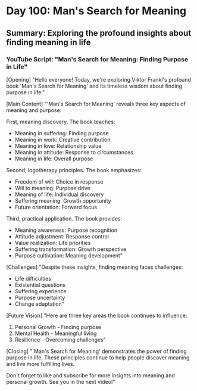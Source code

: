 # Day 100: Man's Search for Meaning
## Summary: Exploring the profound insights about finding meaning in life

### YouTube Script: "Man's Search for Meaning: Finding Purpose in Life"

[Opening]
"Hello everyone! Today, we're exploring Viktor Frankl's profound book 'Man's Search for Meaning' and its timeless wisdom about finding purpose in life."

[Main Content]
"'Man's Search for Meaning' reveals three key aspects of meaning and purpose:

First, meaning discovery. The book teaches:
- Meaning in suffering: Finding purpose
- Meaning in work: Creative contribution
- Meaning in love: Relationship value
- Meaning in attitude: Response to circumstances
- Meaning in life: Overall purpose

Second, logotherapy principles. The book emphasizes:
- Freedom of will: Choice in response
- Will to meaning: Purpose drive
- Meaning of life: Individual discovery
- Suffering meaning: Growth opportunity
- Future orientation: Forward focus

Third, practical application. The book provides:
- Meaning awareness: Purpose recognition
- Attitude adjustment: Response control
- Value realization: Life priorities
- Suffering transformation: Growth perspective
- Purpose cultivation: Meaning development"

[Challenges]
"Despite these insights, finding meaning faces challenges:
- Life difficulties
- Existential questions
- Suffering experience
- Purpose uncertainty
- Change adaptation"

[Future Vision]
"Here are three key areas the book continues to influence:

1. Personal Growth - Finding purpose
2. Mental Health - Meaningful living
3. Resilience - Overcoming challenges"

[Closing]
"'Man's Search for Meaning' demonstrates the power of finding purpose in life. These principles continue to help people discover meaning and live more fulfilling lives.

Don't forget to like and subscribe for more insights into meaning and personal growth. See you in the next video!" 